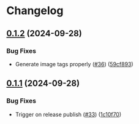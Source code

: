 # Changelog

## [0.1.2](https://github.com/MattKobayashi/fridaybot/compare/v0.1.1...v0.1.2) (2024-09-28)


### Bug Fixes

* Generate image tags properly ([#36](https://github.com/MattKobayashi/fridaybot/issues/36)) ([59cf893](https://github.com/MattKobayashi/fridaybot/commit/59cf893f71233d8931fae9048d99067184877945))

## [0.1.1](https://github.com/MattKobayashi/fridaybot/compare/v0.1.0...v0.1.1) (2024-09-28)


### Bug Fixes

* Trigger on release publish ([#33](https://github.com/MattKobayashi/fridaybot/issues/33)) ([1c10f70](https://github.com/MattKobayashi/fridaybot/commit/1c10f7009152f2d870ca704bb4d232ab734fd1b7))
